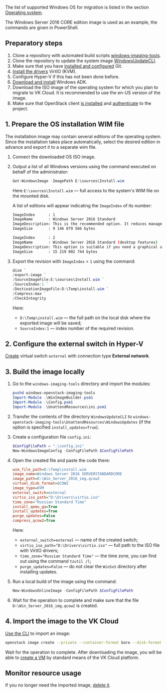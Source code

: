 <info>

The list of supported Windows OS for migration is listed in the section [Operating system](../../concepts/vm-concept#operating-system).

</info>

The Windows Server 2016 CORE edition image is used as an example, the commands are given in PowerShell.

## Preparatory steps

1. Clone a repository with automated build scripts [windows-imaging-tools](https://github.com/cloudbase/windows-imaging-tools).
1. Clone the repository to update the system image [WindowsUpdateCLI](https://github.com/cloudbase/WindowsUpdateCLI/tree/216d0e832a3a1e4a681409792210fb97938e41b9).
1. Make sure that you have [installed and configured](https://git-scm.com/book/en/v2/Getting-Started-Installing-Git) Git.
1. [Install the drivers](https://fedorapeople.org/groups/virt/virtio-win/direct-downloads/archive-virtio/virtio-win-0.1.225-1/virtio-win.iso) VirtIO (KVM).
1. Configure Hyper-V if this has not been done before.
1. [Download and install](https://learn.microsoft.com/ru-ru/windows-hardware/get-started/adk-install) Windows ADK.
1. Download the ISO image of the operating system for which you plan to migrate to VK Cloud. It is recommended to use the en-US version of the image.
1. Make sure that OpenStack client [is installed](/en/manage/tools-for-using-services/openstack-cli#1--install-the-openstack-client) and [authenticate](/en/manage/tools-for-using-services/openstack-cli#3--complete-authentication) to the project.

## 1. Prepare the OS installation WIM file

<info>

The installation image may contain several editions of the operating system. Since the installation takes place automatically, select the desired edition in advance and export it to a separate wim file.

</info>

1. Connect the downloaded OS ISO image.
1. Output a list of all Windows versions using the command executed on behalf of the administrator:

    ```powershell
    Get-WindowsImage -ImagePath E:\sources\Install.wim
    ```

    Here `E:\sources\Install.wim` — full access to the system's WIM file on the mounted disk.

    A list of editions will appear indicating the `ImageIndex` of its number:

    ```bash
    ImageIndex      : 1
    ImageName       : Windows Server 2016 Standard
    ImageDescription: This is the recommended option. It reduces management and maintenance by installing only what is required for most applications and server roles. It does not include a graphical user interface, but you can fully manage the server locally or remotely using Windows PowerShell or other tools. See the section "Windows Server Installation Options".
    ImageSize       : 9 146 079 566 bytes

    ImageIndex      : 2
    ImageName       : Windows Server 2016 Standard (desktop features)
    ImageDescription: This option is suitable if you need a graphical user interface (for example, to ensure backward compatibility of an application that cannot work when installing the main server components). All server roles and components are supported. More detailed: "Windows Server Installation Options".
    ImageSize       : 15 219 002 744 bytes
    ```

1. Export the revision with `ImageIndex` = `1` using the command:

    ```powershell
    dism `
    /export-image `
    /SourceImageFile:E:\sources\Install.wim `
    /SourceIndex:1 `
    /DestinationImageFile:D:\Temp\install.wim `
    /Compress:max `
    /CheckIntegrity
    ```

    Here:

    - `D:\Temp\install.wim` — the full path on the local disk where the exported image will be saved;
    - `SourceIndex:1` — index number of the required revision.

## 2. Configure the external switch in Hyper-V

[Create](https://learn.microsoft.com/ru-ru/windows-server/virtualization/hyper-v/get-started/create-a-virtual-switch-for-hyper-v-virtual-machines?tabs=hyper-v-manager#create-a-virtual-switch) virtual switch `external` with connection type **External network**.

## 3. Build the image locally

1. Go to the `windows-imaging-tools` directory and import the modules:

    ```powershell
    pushd windows-openstack-imaging-tools
    Import-Module .\WinImageBuilder.psm1
    Import-Module .\Config.psm1
    Import-Module .\UnattendResources\ini.psm1
    ```

1. Transfer the contents of the directory `WindowsUpdateCLI` to `windows-openstack-imaging-tools\UnattendResources\WindowsUpdates` (if the option is specified `install_updates=True`).
1. Create a configuration file `config.ini`:

    ```powershell
    $ConfigFilePath = ".\config.ini"
    New-WindowsImageConfig -ConfigFilePath $ConfigFilePath
    ```

1. Open the created file and paste the code there:

    ```ini
    wim_file_path=D:\Temp\install.wim
    image_name=Windows Server 2016 SERVERSTANDARDCORE
    image_path=D:\Win_Server_2016_img.qcow2
    virtual_disk_format=QCOW2
    image_type=KVM
    external_switch=external
    virtio_iso_path="D:\Drivers\virtio.iso"
    time_zone="Russian Standard Time"
    install_qemu_ga=True
    install_updates=True
    purge_updates=False
    compress_qcow2=True
    ```

    Here:

    - `external_switch=external` — name of the created switch;
    - `virtio_iso_path="D:\Drivers\virtio.iso"` — full path to the ISO file with VirtIO drivers;
    - `time_zone="Russian Standard Time"` — the time zone, you can find out using the command `tzutil /l`;
    - `purge_updates=False` — do not clear the `WinSxS` directory after installing updates.

1. Run a local build of the image using the command:

    ```powershell
    New-WindowsOnlineImage -ConfigFilePath $ConfigFilePath
    ```

1. Wait for the operation to complete and make sure that the file `D:\Win_Server_2016_img.qcow2` is created.

## 4. Import the image to the VK Cloud

[Use the CLI](../../instructions/vm-images/vm-images-manage#import-obraza) to import an image:

```bash
openstack image create --private --container-format bare --disk-format qcow2 --file D:\Win_Server_2016_img.qcow2 --property hw_qemu_guest_agent=yes --property store=s3 --property min_ram=2048 --property os_require_quiesce=yes --property min_disk=40 --property os_type=windows --property os_admin_user=Administrator --property mcs:lic:mswinsrv=true --property mcs_name='Windows Server 2016 Standard (en)' --property mcs_os_distro='server' --property mcs_os_edition='std' --property mcs_os_type='windows' --property mcs_os_lang='en' --property mcs_os_type='windows' --property mcs_os_version='2016' --property os_distro='win2k16' <image name>
```

Wait for the operation to complete. After downloading the image, you will be able to [create a VM](../../instructions/vm/vm-create/) by standard means of the VK Cloud platform.

## Monitor resource usage

If you no longer need the imported image, [delete it](../../instructions/vm-images/vm-images-manage#deleting-an-image).

